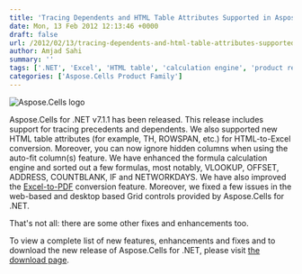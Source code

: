 ```yaml
---
title: 'Tracing Dependents and HTML Table Attributes Supported in Aspose.Cells for .NET 7.1.1'
date: Mon, 13 Feb 2012 12:13:46 +0000
draft: false
url: /2012/02/13/tracing-dependents-and-html-table-attributes-supported-in-aspose.cells-for-.net-7.1.1/
author: Amjad Sahi
summary: ''
tags: ['.NET', 'Excel', 'HTML table', 'calculation engine', 'product release']
categories: ['Aspose.Cells Product Family']
---
```


![Aspose.Cells logo][1]

Aspose.Cells for .NET v7.1.1 has been released. This release includes support for tracing precedents and dependents. We also supported new HTML table attributes (for example, TH, ROWSPAN, etc.) for HTML-to-Excel conversion. Moreover, you can now ignore hidden columns when using the auto-fit column(s) feature. We have enhanced the formula calculation engine and sorted out a few formulas, most notably, VLOOKUP, OFFSET, ADDRESS, COUNTBLANK, IF and NETWORKDAYS. We have also improved the [Excel-to-PDF][2] conversion feature. Moreover, we fixed a few issues in the web-based and desktop based Grid controls provided by Aspose.Cells for .NET.

That's not all: there are some other fixes and enhancements too.

To view a complete list of new features, enhancements and fixes and to download the new release of Aspose.Cells for .NET, please visit [the download page][3].




[1]: http://www.aspose.com/Images/aspose.cells-logo2.jpg
[2]: http://docs.aspose.com/display/cellsnet/Converting+to+PDF+Files
[3]: http://www.aspose.com/community/files/51/.net-components/aspose.cells-for-.net/entry360981.aspx




